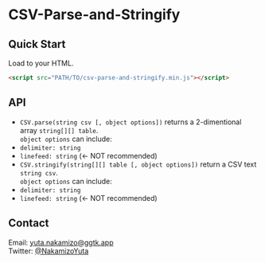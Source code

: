 # CSV-Parse-and-Stringify

## Quick Start
Load to your HTML.
```html
<script src="PATH/TO/csv-parse-and-stringify.min.js"></script>
```

## API
- `CSV.parse(string csv [, object options])` returns a 2-dimentional array `string[][] table`.  
`object options` can include:  
- `delimiter: string`  
- `linefeed: string` (<- NOT recommended)
- `CSV.stringify(string[][] table [, object options])` return a CSV text `string csv`.  
`object options` can include:  
- `delimiter: string`  
- `linefeed: string` (<- NOT recommended)

## Contact
Email: [yuta.nakamizo@ggtk.app](mailto:yuta.nakamizo@ggtk.app)  
Twitter: [@NakamizoYuta](https://mobile.twitter.com/NakamizoYuta)
